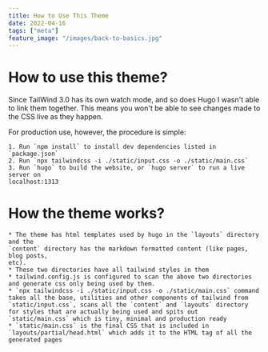 ```yaml
---
title: How to Use This Theme
date: 2022-04-16
tags: ["meta"]
feature_image: "/images/back-to-basics.jpg"
---
```


# How to use this theme?
Since TailWind 3.0 has its own watch mode, and so does Hugo I wasn't able to
link them together. This means you won't be able to see changes made to the CSS
live as they happen.

For production use, however, the procedure is simple:

    1. Run `npm install` to install dev dependencies listed in `package.json`
    2. Run `npx tailwindcss -i ./static/input.css -o ./static/main.css`
    3. Run `hugo` to build the website, or `hugo server` to run a live server on
    localhost:1313

# How the theme works?

    * The theme has html templates used by hugo in the `layouts` directory and the
    `content` directory has the markdown formatted content (like pages, blog posts,
    etc).
    * These two directories have all tailwind styles in them
    * tailwind.config.js is configured to scan the above two directories and generate css only being used by them.
    * `npx tailwindcss -i ./static/input.css -o ./static/main.css` command takes all the base, utilities and other components of tailwind from `static/input.css`, scans all the `content` and `layouts` directory for styles that are actually being used and spits out `static/main.css` which is tiny, minimal and production ready
    * `static/main.css` is the final CSS that is included in `layouts/partial/head.html` which adds it to the HTML tag of all the generated pages 
